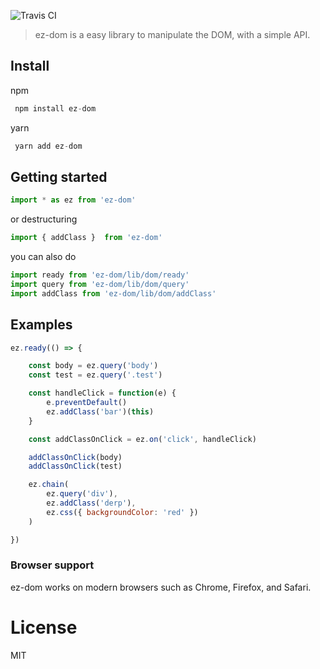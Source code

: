 
![Travis CI](https://travis-ci.org/jonathandion/ez-dom.svg?branch=master)


> ez-dom is a easy library to manipulate the DOM, with a simple API.

## Install

npm
```js
 npm install ez-dom
```

yarn
```js
 yarn add ez-dom
```

## Getting started

```js
import * as ez from 'ez-dom'
```
or destructuring
```js
import { addClass }  from 'ez-dom'
```

you can also do

```js
import ready from 'ez-dom/lib/dom/ready'
import query from 'ez-dom/lib/dom/query'
import addClass from 'ez-dom/lib/dom/addClass'
```

## Examples

```js
ez.ready(() => {

	const body = ez.query('body')
	const test = ez.query('.test')

	const handleClick = function(e) {
		e.preventDefault()
		ez.addClass('bar')(this)
	}

	const addClassOnClick = ez.on('click', handleClick)

	addClassOnClick(body)
	addClassOnClick(test) 

	ez.chain(
		ez.query('div'),
		ez.addClass('derp'),
		ez.css({ backgroundColor: 'red' })
	)

})
```

### Browser support

ez-dom works on modern browsers such as Chrome, Firefox, and Safari.

# License

MIT
